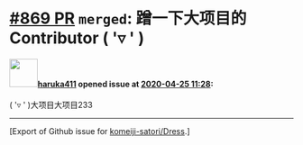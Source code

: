# [\#869 PR](https://github.com/komeiji-satori/Dress/pull/869) `merged`: 蹭一下大项目的Contributor	( '▿ ' )

#### <img src="https://avatars.githubusercontent.com/u/11264663?u=25a2e5b784aaaa8ac7290b93748cfea35acf627e&v=4" width="50">[haruka411](https://github.com/haruka411) opened issue at [2020-04-25 11:28](https://github.com/komeiji-satori/Dress/pull/869):

( '▿ ' )大项目大项目233




-------------------------------------------------------------------------------



[Export of Github issue for [komeiji-satori/Dress](https://github.com/komeiji-satori/Dress).]

